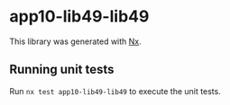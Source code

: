 # app10-lib49-lib49

This library was generated with [Nx](https://nx.dev).

## Running unit tests

Run `nx test app10-lib49-lib49` to execute the unit tests.
